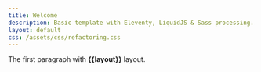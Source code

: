 ```yaml
---
title: Welcome
description: Basic template with Eleventy, LiquidJS & Sass processing.
layout: default
css: /assets/css/refactoring.css
---
```


The first paragraph with **{{layout}}** layout.